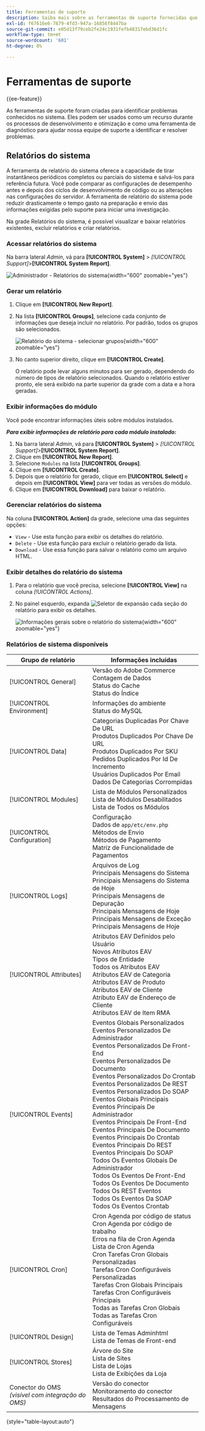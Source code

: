 ```yaml
---
title: Ferramentas de suporte
description: Saiba mais sobre as ferramentas de suporte fornecidas que você pode usar para identificar problemas em seu sistema.
exl-id: f67616e6-7879-4fd3-947a-16856f8447ba
source-git-commit: e05d13f79ceb2fe24c1931fefb48317ebd36d1fc
workflow-type: tm+mt
source-wordcount: '601'
ht-degree: 0%

---
```


# Ferramentas de suporte

{{ee-feature}}

As ferramentas de suporte foram criadas para identificar problemas conhecidos no sistema. Eles podem ser usados como um recurso durante os processos de desenvolvimento e otimização e como uma ferramenta de diagnóstico para ajudar nossa equipe de suporte a identificar e resolver problemas.

## Relatórios do sistema

A ferramenta de relatório do sistema oferece a capacidade de tirar instantâneos periódicos completos ou parciais do sistema e salvá-los para referência futura. Você pode comparar as configurações de desempenho antes e depois dos ciclos de desenvolvimento de código ou as alterações nas configurações do servidor. A ferramenta de relatório do sistema pode reduzir drasticamente o tempo gasto na preparação e envio das informações exigidas pelo suporte para iniciar uma investigação.

Na grade Relatórios do sistema, é possível visualizar e baixar relatórios existentes, excluir relatórios e criar relatórios.

### Acessar relatórios do sistema

Na barra lateral _Admin_, vá para **[!UICONTROL System]** > _[!UICONTROL Support]_>**[!UICONTROL System Report]**.

![Administrador - Relatórios do sistema](./assets/reports.png){width="600" zoomable="yes"}

### Gerar um relatório

1. Clique em **[!UICONTROL New Report]**.

1. Na lista **[!UICONTROL Groups]**, selecione cada conjunto de informações que deseja incluir no relatório. Por padrão, todos os grupos são selecionados.

   ![Relatório do sistema - selecionar grupos](./assets/report-create.png){width="600" zoomable="yes"}

1. No canto superior direito, clique em **[!UICONTROL Create]**.

   O relatório pode levar alguns minutos para ser gerado, dependendo do número de tipos de relatório selecionados. Quando o relatório estiver pronto, ele será exibido na parte superior da grade com a data e a hora geradas.

### Exibir informações do módulo

Você pode encontrar informações úteis sobre módulos instalados.

**_Para exibir informações de relatório para cada módulo instalado:_**

1. Na barra lateral _Admin_, vá para **[!UICONTROL System]** > _[!UICONTROL Support]_>**[!UICONTROL System Report]**.
1. Clique em **[!UICONTROL New Report]**.
1. Selecione `Modules` na lista **[!UICONTROL Groups]**.
1. Clique em **[!UICONTROL Create]**.
1. Depois que o relatório for gerado, clique em **[!UICONTROL Select]** e depois em **[!UICONTROL View]** para ver todas as versões do módulo.
1. Clique em **[!UICONTROL Download]** para baixar o relatório.

### Gerenciar relatórios do sistema

Na coluna **[!UICONTROL Action]** da grade, selecione uma das seguintes opções:

- `View` - Use esta função para exibir os detalhes do relatório.
- `Delete` - Use esta função para excluir o relatório gerado da lista.
- `Download` - Use essa função para salvar o relatório como um arquivo HTML.

### Exibir detalhes do relatório do sistema

1. Para o relatório que você precisa, selecione **[!UICONTROL View]** na coluna _[!UICONTROL Actions]_.

1. No painel esquerdo, expanda ![Seletor de expansão](../assets/icon-display-expand.png) cada seção do relatório para exibir os detalhes.

   ![Informações gerais sobre o relatório do sistema](./assets/report-information.png){width="600" zoomable="yes"}

### Relatórios de sistema disponíveis

| Grupo de relatório | Informações incluídas |
| ------------ | -------------------- |
| [!UICONTROL General] | Versão do Adobe Commerce<br>Contagem de Dados<br>Status do Cache<br>Status do Índice |
| [!UICONTROL Environment] | Informações do ambiente<br>Status do MySQL |
| [!UICONTROL Data] | Categorias Duplicadas Por Chave De URL<br>Produtos Duplicados Por Chave De URL<br>Produtos Duplicados Por SKU<br>Pedidos Duplicados Por Id De Incremento<br>Usuários Duplicados Por Email<br>Dados De Categorias Corrompidas |
| [!UICONTROL Modules] | Lista de Módulos Personalizados<br>Lista de Módulos Desabilitados<br>Lista de Todos os Módulos |
| [!UICONTROL Configuration] | Configuração<br>Dados de `app/etc/env.php`<br>Métodos de Envio<br>Métodos de Pagamento<br>Matriz de Funcionalidade de Pagamentos |
| [!UICONTROL Logs] | Arquivos de Log<br>Principais Mensagens do Sistema<br>Principais Mensagens do Sistema de Hoje<br>Principais Mensagens de Depuração<br>Principais Mensagens de Hoje<br>Principais Mensagens de Exceção<br>Principais Mensagens de Hoje |
| [!UICONTROL Attributes] | Atributos EAV Definidos pelo Usuário<br>Novos Atributos EAV<br>Tipos de Entidade<br>Todos os Atributos EAV<br>Atributos EAV de Categoria<br>Atributos EAV de Produto<br>Atributos EAV de Cliente<br>Atributo EAV de Endereço de Cliente<br>Atributos EAV de Item RMA |
| [!UICONTROL Events] | Eventos Globais Personalizados<br>Eventos Personalizados De Administrador<br>Eventos Personalizados De Front-End<br>Eventos Personalizados De Documento<br>Eventos Personalizados Do Crontab<br>Eventos Personalizados De REST<br>Eventos Personalizados Do SOAP<br>Eventos Globais Principais<br>Eventos Principais De Administrador<br>Eventos Principais De Front-End<br>Eventos Principais De Documento<br>Eventos Principais Do Crontab<br>Eventos Principais Do REST<br>Eventos Principais Do SOAP<br>Todos Os Eventos Globais De Administrador<br>Todos Os Eventos De Front-End<br>Todos Os Eventos De Documento<br>Todos Os REST Eventos<br>Todos Os Eventos Da SOAP<br>Todos Os Eventos Crontab<br> |
| [!UICONTROL Cron] | Cron Agenda por código de status<br>Cron Agenda por código de trabalho<br>Erros na fila de Cron Agenda<br>Lista de Cron Agenda<br>Cron Tarefas Cron Globais Personalizadas<br>Tarefas Cron Configuráveis Personalizadas<br>Tarefas Cron Globais Principais<br>Tarefas Cron Configuráveis Principais<br>Todas as Tarefas Cron Globais<br>Todas as Tarefas Cron Configuráveis |
| [!UICONTROL Design] | Lista de Temas Adminhtml<br>Lista de Temas de Front-end |
| [!UICONTROL Stores] | Árvore do Site<br>Lista de Sites<br>Lista de Lojas<br>Lista de Exibições da Loja |
| Conector do OMS <br>_(visível com integração do OMS)_ | Versão do conector<br>Monitoramento do conector<br>Resultados do Processamento de Mensagens |

{style="table-layout:auto"}
